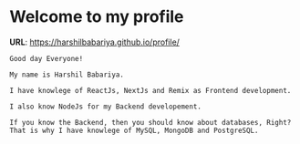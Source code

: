 # Welcome to my profile

**URL**: https://harshilbabariya.github.io/profile/

```
Good day Everyone!

My name is Harshil Babariya.

I have knowlege of ReactJs, NextJs and Remix as Frontend development.

I also know NodeJs for my Backend developement.

If you know the Backend, then you should know about databases, Right?
That is why I have knowlege of MySQL, MongoDB and PostgreSQL.
```
